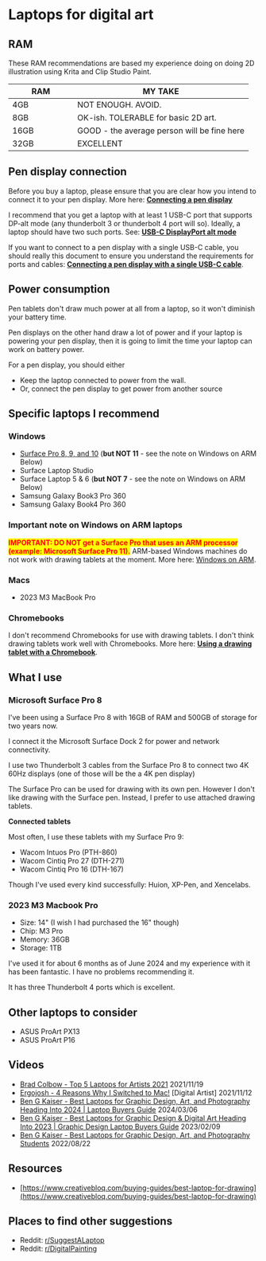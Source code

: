 # Laptops for digital art

## **RAM**&#x20;

These RAM recommendations are based my experience doing on doing 2D illustration using Krita and Clip Studio Paint.



<table><thead><tr><th width="115">RAM</th><th>MY TAKE</th></tr></thead><tbody><tr><td>4GB </td><td>NOT ENOUGH. AVOID.</td></tr><tr><td>8GB </td><td>OK-ish. TOLERABLE for basic 2D art.</td></tr><tr><td>16GB</td><td>GOOD - the average person will be fine here</td></tr><tr><td>32GB</td><td>EXCELLENT</td></tr></tbody></table>

## Pen display connection

Before you buy a laptop, please ensure that you are clear how you intend to connect it to your pen display. More here: [**Connecting a pen display**](connections-and-cabling/connecting-a-pen-display.md)&#x20;

I recommend that you get a laptop with at least 1 USB-C port that supports DP-alt mode (any thunderbolt 3 or thunderbolt 4 port will so). Ideally, a laptop should have two such ports. See: [**USB-C DisplayPort alt mode**](pen-displays/usb-c-displayport-alt-mode.md)

If you want to connect to a pen display with a single USB-C cable, you should really this document to ensure you understand the requirements for ports and cables: [**Connecting a pen display with a single USB-C cable**](connections-and-cabling/connecting-a-pen-display-with-one-usb-c-cable.md).

## Power consumption

Pen tablets don't draw much power at all from a laptop, so it won't diminish your battery time.

Pen displays on the other hand draw a lot of power and if your laptop is powering your pen display, then it is going to limit the time your laptop can work on battery power.

For a pen display, you should either

* Keep the laptop connected to power from the wall.&#x20;
* Or, connect the pen display to get power from another source

## Specific laptops I recommend

### Windows

* [Surface Pro 8, 9, and 10](../product-info/microsoft/microsoft-surface-pro-9.md) (**but NOT 11** - see the note on Windows on ARM Below)&#x20;
* Surface Laptop Studio&#x20;
* Surface Laptop 5 & 6 (**but NOT 7** - see the note on Windows on ARM Below)&#x20;
* Samsung Galaxy Book3 Pro 360&#x20;
* Samsung Galaxy Book4 Pro 360 &#x20;

### Important note on Windows on ARM laptops

<mark style="color:red;">**IMPORTANT: DO NOT get a Surface Pro that uses an ARM processor (example: Microsoft Surface Pro 11).**</mark> ARM-based Windows machines do not work with drawing tablets at the moment. More here: [Windows on ARM](windows/windows-on-arm.md).

### Macs

* 2023 M3 MacBook Pro

### **Chromebooks**

I don't recommend Chromebooks for use with drawing tablets. I don't think drawing tablets work well with Chromebooks. More here: [**Using a drawing tablet with a Chromebook**](general/using-a-drawing-tablet-with-a-chromebook.md).

## What I use

### Microsoft Surface Pro 8

I've been using a Surface Pro 8 with 16GB of RAM and 500GB of storage for two years now.

I connect it the Microsoft Surface Dock 2 for power and network connectivity.

I use two  Thunderbolt 3 cables from the Surface Pro 8 to connect two 4K 60Hz displays (one of those will be the a 4K pen display)&#x20;

The Surface Pro can be used for drawing with its own pen. However I don't like drawing with the Surface pen. Instead,  I prefer to use attached drawing tablets.&#x20;

**Connected tablets**&#x20;

Most often, I use these tablets with my Surface Pro 9:

* Wacom Intuos Pro (PTH-860)
* Wacom Cintiq Pro 27 (DTH-271)
* Wacom Cintiq Pro 16 (DTH-167)

Though I've used every kind successfully: Huion, XP-Pen, and Xencelabs.

### 2023 M3 Macbook Pro

* Size: 14" (I wish I had purchased the 16" though)
* Chip: M3 Pro
* Memory: 36GB
* Storage: 1TB

I've used it for about 6 months as of June 2024 and my experience with it has been fantastic. I have no problems recommending it.&#x20;

It has three Thunderbolt 4 ports which is excellent.

## Other laptops to consider

* ASUS ProArt PX13
* ASUS ProArt P16

## Videos

* [Brad Colbow - Top 5 Laptops for Artists 2021](https://www.youtube.com/watch?v=U6sBdsr5sdg)  2021/11/19
* [Ergojosh - 4 Reasons Why I Switched to Mac!](https://www.youtube.com/watch?v=Q0yT-rIh\_88) \[Digital Artist] 2021/11/12&#x20;
* [Ben G Kaiser - Best Laptops for Graphic Design, Art, and Photography Heading Into 2024 | Laptop Buyers Guide](https://www.youtube.com/watch?v=JLmPaBMeMKk) 2024/03/06&#x20;
* [Ben G Kaiser - Best Laptops for Graphic Design & Digital Art Heading Into 2023 | Graphic Design Laptop Buyers Guide](https://www.youtube.com/watch?v=3zE9RetXJ8Y) 2023/02/09&#x20;
* [Ben G Kaiser - Best Laptops for Graphic Design, Art, and Photography Students](https://www.youtube.com/watch?v=0JYW0KUO0VU) 2022/08/22 &#x20;

## Resources

* [https://www.creativebloq.com/buying-guides/best-laptop-for-drawing](https://www.creativebloq.com/buying-guides/best-laptop-for-drawing)

## Places to find other suggestions

* Reddit: [r/SuggestALaptop](https://www.reddit.com/r/SuggestALaptop/) &#x20;
* Reddit: [r/DigitalPainting](https://www.reddit.com/r/DigitalPainting/) &#x20;


